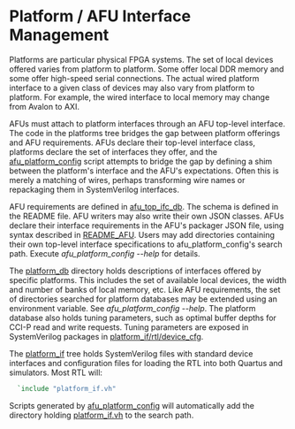 # Platform / AFU Interface Management

Platforms are particular physical FPGA systems. The set of local devices offered
varies from platform to platform. Some offer local DDR memory and some offer
high-speed serial connections. The actual wired platform interface to a given
class of devices may also vary from platform to platform. For example, the wired
interface to local memory may change from Avalon to AXI.

AFUs must attach to platform interfaces through an AFU top-level interface. The
code in the platforms tree bridges the gap between platform offerings and AFU
requirements. AFUs declare their top-level interface class, platforms declare
the set of interfaces they offer, and the
[afu_platform_config](scripts/platmgr/tools/afu_platform_config.py) script attempts to bridge the
gap by defining a shim between the platform's interface and the AFU's
expectations. Often this is merely a matching of wires, perhaps transforming
wire names or repackaging them in SystemVerilog interfaces.

AFU requirements are defined in [afu_top_ifc_db](scripts/platmgr/db/afu_top_ifc_db/). The schema is
defined in the README file. AFU writers may also write their own JSON
classes. AFUs declare their interface requirements in the AFU's packager JSON
file, using syntax described in [README_AFU](scripts/platmgr/db/afu_top_ifc_db/README_AFU.md). Users
may add directories containing their own top-level interface specifications to
afu_platform_config's search path.  Execute _afu_platform_config --help_ for
details.

The [platform_db](scripts/platmgr/db/platform_db/) directory holds descriptions of interfaces
offered by specific platforms. This includes the set of available local devices,
the width and number of banks of local memory, etc. Like AFU requirements, the
set of directories searched for platform databases may be extended using an
environment variable. See _afu_platform_config --help_. The platform database
also holds tuning parameters, such as optimal buffer depths for CCI-P read and
write requests. Tuning parameters are exposed in SystemVerilog packages in
[platform_if/rtl/device_cfg](scripts/platmgr/db/platform_if/rtl/device_cfg/).

The [platform_if](scripts/platmgr/db/platform_if/) tree holds SystemVerilog files with standard
device interfaces and configuration files for loading the RTL into both Quartus
and simulators. Most RTL will:

```verilog
  `include "platform_if.vh"
```

Scripts generated by [afu_platform_config](scripts/platmgr/tools/afu_platform_config.py) will
automatically add the directory holding
[platform_if.vh](scripts/platmgr/db/platform_if/rtl/platform_if.vh) to the search path.
